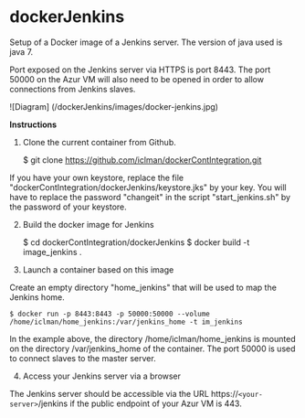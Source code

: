# dockerJenkins

Setup of a Docker image of a Jenkins server. The version of java used is java 7.

Port exposed on the Jenkins server via HTTPS is port 8443.
The port 50000 on the Azur VM will also need to be opened in order to allow connections from Jenkins slaves.


![Diagram] (/dockerJenkins/images/docker-jenkins.jpg)

**Instructions**

1) Clone the current container from Github. 

    $ git clone https://github.com/iclman/dockerContIntegration.git

If you have your own keystore, replace the file "dockerContIntegration/dockerJenkins/keystore.jks" by your key.
You will have to replace the password "changeit"  in the script "start_jenkins.sh" by the password of your keystore.
    
2) Build the docker image for Jenkins

    $ cd dockerContIntegration/dockerJenkins
    $ docker build -t image_jenkins . 

3) Launch a container based on this image

Create an empty directory "home_jenkins" that will be used to map the Jenkins home.

    $ docker run -p 8443:8443 -p 50000:50000 --volume /home/iclman/home_jenkins:/var/jenkins_home -t im_jenkins    
   
In the example above, the directory  /home/iclman/home_jenkins is mounted on the directory /var/jenkins_home of  the container. The port 50000 is used to connect slaves to the master server.


4) Access your Jenkins server via a browser

The Jenkins server should be accessible via the URL https://`<your-server>`/jenkins if the public endpoint of your Azur VM is 443.



